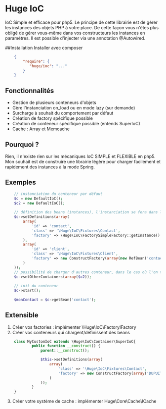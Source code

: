 Huge IoC
=======

IoC Simple et efficace pour php5.
Le principe de cette librairie est de gérer les instances des objets PHP à votre place. De cette façon vous n'êtes plus obligé de gérer vous-même dans vos constructeurs les instances en paramètres. Il est possible d'injecter via une annotation @Autowired.


##Installation
Installer avec composer
``` json
    {
        "require": {
           "huge/ioc": "..."
        }
    }
```
## Fonctionnalités
* Gestion de plusieurs conteneurs d'objets
* Gère l'instanciation on_load ou en mode lazy (sur demande)
* Surcharge à souhait du comportement par défaut
* Création de factory spécifique possible
* Création de conteneur spécifique possible (entends SuperIoC)
* Cache : Array et Memcache

## Pourquoi ?
Rien, il n'existe rien sur les mécaniques IoC SIMPLE et FLEXIBLE en php5. Mon souhait est de construire une librairie légère pour charger facilement et rapidement des instances à la mode Spring.


## Exemples
``` php
    // instanciation du conteneur par défaut
    $c = new DefaultIoC();
    $c2 = new DefaultIoC();
    
    // définition des beans (instances), l'instanciation se fera dans la Factory
    $c->setDefinitions(array(
        array(
            'id' => 'contact',
            'class' => '\Huge\IoC\Fixtures\Contact',
            'factory' => \Huge\IoC\FactorySimpleFactory::getInstance() // retourne un singleton (optimisation)
        ),
        array(
            'id' => 'client',
            'class' => '\Huge\IoC\Fixtures\Client',
            'factory' => new ConstructFactory(array(new RefBean('contact', $c), '001'))
        )
    ));
    // possibilité de charger d'autres conteneur, dans le cas où l'on travail de façon modulaire
    $c->setOtherContainers(array($c2));
    
    // init du conteneur
    $c->start();
    
    $monContact = $c->getBean('contact');
```

## Extensible 
1. Créer vos factories : implémenter \Huge\IoC\FactoryIFactory
2. Créer vos conteneurs qui chargent/définissent des beans
```php
    class MyCustomIoC extends \Huge\IoC\Container\SuperIoC{
            public function __construct() {
                parent::__construct();

                $this->setDefinitions(array(
                    array(
                        'class' => '\Huge\IoC\Fixtures\Contact',
                        'factory' => new ConstructFactory(array('DUPUIT', 'Pierre'))
                    )
                ));
            }
    }
```
3. Créer votre système de cache : implémenter Huge\Core\Cache\ICache
